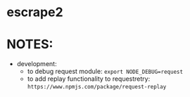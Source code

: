 # escrape2

# NOTES:

- development:
  - to debug request module: `export NODE_DEBUG=request`
  - to add replay functionality to requestretry: `https://www.npmjs.com/package/request-replay`